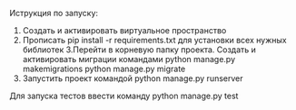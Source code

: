Иструкция по запуску:
1. Создать и активировать виртуальное пространство
2. Прописать pip install -r requirements.txt для установки всех нужных библиотек
3.Перейти в корневую папку проекта. Создать и активировать миграции командами
python manage.py makemigrations
python manage.py migrate
4. Запустить проект командой
python manage.py runserver

Для запуска тестов ввести команду python manage.py test
